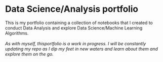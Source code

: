 # Data Science/Analysis portfolio
This is my portfolio containing a collection of notebooks that I created to conduct Data Analysis and explore Data Science/Machine Learning Algorithms.<br><br>
_As with myself, thisportfolio is a work in progress. I will be constantly updating my repo as I dip my feet in new waters and learn about them and explore them on the go._
